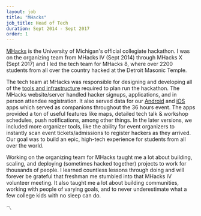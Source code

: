 ```yaml
---
layout: job
title: "MHacks"
job_title: Head of Tech
duration: Sept 2014 - Sept 2017
order: 1
---
```


[MHacks](https://mhacks.org) is the University of Michigan's official collegiate hackathon. I was on the organizing team from MHacks IV (Sept 2014) through MHacks X (Sept 2017) and I led the tech team for MHacks 8, where over 2200 students from all over the country hacked at the Detroit Masonic Temple.

The tech team at MHacks was responsible for designing and developing all of the [tools and infrastructure](https://github.com/mhacks) required to plan run the hackathon. The MHacks website/server handled hacker signups, applications, and in person attendee registration. It also served data for our [Android](https://github.com/mhacks/mhacks-android) and [iOS](https://github.com/mhacks/mhacks-ios) apps which served as companions throughout the 36 hours event. The apps provided a ton of useful features like maps, detailed tech talk & workshop schedules, push notifications, among other things. In the later versions, we included more organizer tools, like the ability for event organizers to instantly scan event tickets/admissions to register hackers as they arrived. Our goal was to build an epic, high-tech experience for students from all over the world.

Working on the organizing team for MHacks taught me a lot about building, scaling, and deploying (sometimes hacked together) projects to work for thousands of people. I learned countless lessons through doing and will forever be grateful that freshman me stumbled into that MHacks IV volunteer meeting. It also taught me a lot about building communities, working with people of varying goals, and to never underestimate what a few college kids with no sleep can do.

〽
